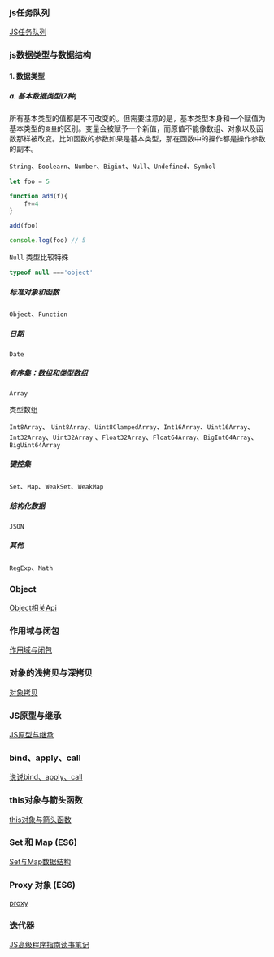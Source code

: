 ### js任务队列

[JS任务队列](/book/javascript/js-任务队列.md)

### js数据类型与数据结构

#### 1. 数据类型

##### a. 基本数据类型(7种)

所有基本类型的值都是不可改变的。但需要注意的是，基本类型本身和一个赋值为基本类型的`变量`的区别。变量会被赋予一个新值，而原值不能像数组、对象以及函数那样被改变。比如函数的参数如果是基本类型，那在函数中的操作都是操作参数的副本。

`String`、`Boolearn`、`Number`、`Bigint`、`Null`、`Undefined`、`Symbol`

```js
let foo = 5

function add(f){
    f+=4
}

add(foo)

console.log(foo) // 5

```

`Null` 类型比较特殊
```js
typeof null ==='object'
```

##### 标准对象和函数

`Object`、`Function`

##### 日期

`Date`

##### 有序集：数组和类型数组

`Array`

类型数组

`Int8Array`、 `Uint8Array`、`Uint8ClampedArray`、`Int16Array`、`Uint16Array`、`Int32Array`、`Uint32Array`	、`Float32Array`、`Float64Array`、`BigInt64Array`、`BigUint64Array`

##### 键控集

`Set`、`Map`、`WeakSet`、`WeakMap`

##### 结构化数据

`JSON`

##### 其他

`RegExp`、`Math`

### Object

[Object相关Api](/book/javascript/js-object.md)



### 作用域与闭包

[作用域与闭包](/book/javascript/作用域与闭包.md)


### 对象的浅拷贝与深拷贝

[对象拷贝](/book/javascript/js-对象拷贝.md)


### JS原型与继承

[JS原型与继承](/book/javascript/原型与继承.md)


### bind、apply、call

[说说bind、apply、call](/book/javascript/bind-apply-call.md)


### this对象与箭头函数

[this对象与箭头函数](/book/javascript/this与箭头函数.md)

### Set 和 Map (ES6)

[Set与Map数据结构](/book/javascript/es6/Set与Map数据结构.md)

### Proxy 对象 (ES6)

[proxy](/book/javascript/es6/proxy.md)

### 迭代器

[JS高级程序指南读书笔记](/book/js/JavaScript高级程序指南读书笔记.md)